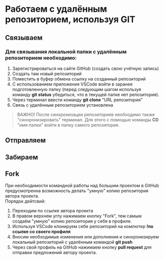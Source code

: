 # Работаем с удалённым репозиторием, используя GIT  
## Связываем  
### Для связывания локальной папки с удалённым репозиторием необходимо:
1. Зарегистрироваться на сайте GitHub (создать свою учётную запись)
2. Создать там новый репозиторий
3. Поместить в буфер обмена ссылку на созданный репозиторий
4. С использованием приложения VSCode войти в заранее подготовленную папку (перед следующим шагом используя команду  **git status** убедиться, что в текущей папке нет репозитория).
5. Через терминал ввести команду **git clone** "URL репозитория"
6. Связь с удалённым репозиторием установлена
>ВАЖНО! После синхронизации репозиториев необходимо также "синхронизировать" терминал. Для этого с помощью команды **CD** "имя папки" войти в папку самого репозитория. 

## Отправляем

## Забираем

## Fork  
При необходимости командной работы над большим проектом в GitHub предусмотренна возможность делать "умную" копию репозитория автора проекта.  
Порядок дейтсвий:
1. Переходим по ссылке автора проекта
2. В правом верхнем углу нажимаем кнопку "Fork", тем самым создаём "умную" копию репозитория у себя в профиле.
3. Используя VSCode клонируем себе репозиторий на компютер **!по ссылке со своего профиля**
4. Вносим необходимые изменения или дополнения и синхронизируем локальный репозиторий с удалённым командой **git push**
5. Через свой профиль на GitHub нажимаем кнопку **pull request** для отправки предложений автору проекта.